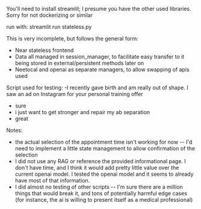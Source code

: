You'll need to install streamlit; I presume you have the other used libraries. Sorry for not dockerizing or similar

run with: streamlit run stateless.py

This is very incomplete, but follows the general form:
  - Near stateless frontend
  - Data all managed in session_manager, to facilitate easy transfer to it being stored in external/persistent methods later on
  - Neetocal and openai as separate managers, to allow swapping of apis used

Script used for testing:
-I recently gave birth and am really out of shape. I saw an ad on Instagram for your personal training offer
- sure
- i just want to get stronger and repair my ab separation
- great

Notes:
- the actual selection of the appointment time isn't working for now -- I'd need to implement a little state management to allow confirmation of the selection
- I did not use any RAG or reference the provided informational page. I don't have time, and I think it would add pretty little value over the current openai model. I tested the openai model and it seems to already have most of that information.
- I did almost no testing of other scripts -- I'm sure there are a million things that would break it, and tons of potentially harmful edge cases (for instance, the ai is willing to present itself as a medical professional)
